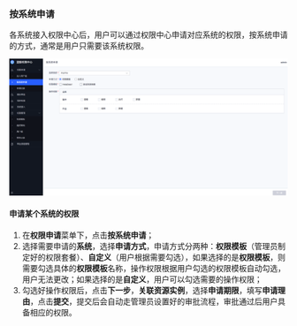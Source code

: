 ### 按系统申请
各系统接入权限中心后，用户可以通过权限中心申请对应系统的权限，按系统申请的方式，通常是用户只需要该系统权限。

![](../../assets/企业微信截图_189f5ab1-d8ea-47c0-ac0c-45a7384a5032.png)

#### 申请某个系统的权限
1. 在**权限申请**菜单下，点击**按系统申请**；
2. 选择需要申请的**系统**，选择**申请方式**，申请方式分两种：**权限模板**（管理员制定好的权限套餐）、**自定义**（用户根据需要勾选），如果选择的是**权限模板**，则需要勾选具体的**权限模板**名称，操作权限根据用户勾选的权限模板自动勾选，用户无法更改；如果选择的是**自定义**，用户可以勾选需要的操作权限；
3. 勾选好操作权限后，点击**下一步**，**关联资源实例**，选择**申请期限**，填写**申请理由**，点击**提交**，提交后会自动走管理员设置好的审批流程，审批通过后用户具备相应的权限。
